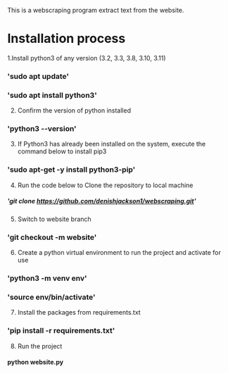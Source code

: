 This is a webscraping program extract text from the website.

# Installation process

1.Install python3 of any version (3.2, 3.3, 3.8, 3.10, 3.11)

### 'sudo apt update'

### 'sudo apt install python3'

2. Confirm the version of python installed

### 'python3 --version'

3. If Python3 has already been installed on the system, execute the command below to install pip3

### 'sudo apt-get -y install python3-pip'

4. Run the code below to Clone the repository to local machine

##### 'git clone https://github.com/denishjackson1/webscraping.git'

5. Switch to website branch

### 'git checkout -m website'

6. Create a python virtual environment to run the project and activate for use

### 'python3 -m venv env'

### 'source env/bin/activate'

7. Install the packages from requirements.txt

### 'pip install -r requirements.txt'

8. Run the project

#### python website.py